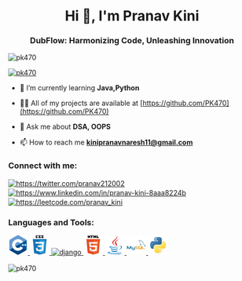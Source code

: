 <h1 align="center">Hi 👋, I'm Pranav Kini</h1>
<h3 align="center">DubFlow: Harmonizing Code, Unleashing Innovation</h3>

<p align="left"> <img src="https://komarev.com/ghpvc/?username=pk470&label=Profile%20views&color=0e75b6&style=flat" alt="pk470" /> </p>

<p align="left"> <a href="https://github.com/ryo-ma/github-profile-trophy"><img src="https://github-profile-trophy.vercel.app/?username=pk470" alt="pk470" /></a> </p>

- 🌱 I’m currently learning **Java,Python**

- 👨‍💻 All of my projects are available at [https://github.com/PK470](https://github.com/PK470)

- 💬 Ask me about **DSA, OOPS**

- 📫 How to reach me **kinipranavnaresh11@gmail.com**

<h3 align="left">Connect with me:</h3>
<p align="left">
<a href="https://twitter.com/https://twitter.com/pranav212002" target="blank"><img align="center" src="https://raw.githubusercontent.com/rahuldkjain/github-profile-readme-generator/master/src/images/icons/Social/twitter.svg" alt="https://twitter.com/pranav212002" height="30" width="40" /></a>
<a href="https://linkedin.com/in/https://www.linkedin.com/in/pranav-kini-8aaa8224b" target="blank"><img align="center" src="https://raw.githubusercontent.com/rahuldkjain/github-profile-readme-generator/master/src/images/icons/Social/linked-in-alt.svg" alt="https://www.linkedin.com/in/pranav-kini-8aaa8224b" height="30" width="40" /></a>
<a href="https://www.leetcode.com/https://leetcode.com/pranav_kini/" target="blank"><img align="center" src="https://raw.githubusercontent.com/rahuldkjain/github-profile-readme-generator/master/src/images/icons/Social/leet-code.svg" alt="https://leetcode.com/pranav_kini" height="30" width="40" /></a>
</p>

<h3 align="left">Languages and Tools:</h3>
<p align="left"> <a href="https://www.w3schools.com/cpp/" target="_blank" rel="noreferrer"> <img src="https://raw.githubusercontent.com/devicons/devicon/master/icons/cplusplus/cplusplus-original.svg" alt="cplusplus" width="40" height="40"/> </a> <a href="https://www.w3schools.com/css/" target="_blank" rel="noreferrer"> <img src="https://raw.githubusercontent.com/devicons/devicon/master/icons/css3/css3-original-wordmark.svg" alt="css3" width="40" height="40"/> </a> <a href="https://www.djangoproject.com/" target="_blank" rel="noreferrer"> <img src="https://cdn.worldvectorlogo.com/logos/django.svg" alt="django" width="40" height="40"/> </a> <a href="https://www.w3.org/html/" target="_blank" rel="noreferrer"> <img src="https://raw.githubusercontent.com/devicons/devicon/master/icons/html5/html5-original-wordmark.svg" alt="html5" width="40" height="40"/> </a> <a href="https://www.java.com" target="_blank" rel="noreferrer"> <img src="https://raw.githubusercontent.com/devicons/devicon/master/icons/java/java-original.svg" alt="java" width="40" height="40"/> </a> <a href="https://www.mysql.com/" target="_blank" rel="noreferrer"> <img src="https://raw.githubusercontent.com/devicons/devicon/master/icons/mysql/mysql-original-wordmark.svg" alt="mysql" width="40" height="40"/> </a> <a href="https://www.python.org" target="_blank" rel="noreferrer"> <img src="https://raw.githubusercontent.com/devicons/devicon/master/icons/python/python-original.svg" alt="python" width="40" height="40"/> </a> </p>

<p><img align="center" src="https://github-readme-stats.vercel.app/api/top-langs?username=pk470&show_icons=true&locale=en&layout=compact" alt="pk470" /></p>
